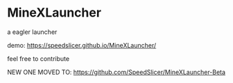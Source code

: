 # MineXLauncher
a eagler launcher

demo: https://speedslicer.github.io/MineXLauncher/

feel free to contribute

NEW ONE MOVED TO:
https://github.com/SpeedSlicer/MineXLauncher-Beta
